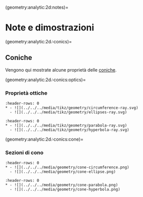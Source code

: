 (geometry:analytic:2d:notes)=
# Note e dimostrazioni

(geometry:analytic:2d:notes:conics)=
## Coniche

Vengono qui mostrate alcune proprietà delle [coniche](geometry:analytic:2d:conics).

(geometry:analytic:2d:notes:conics:optics)=
### Proprietà ottiche

```{list-table}
:header-rows: 0
* - ![](../../../media/tikz/geometry/circumference-ray.svg)
  - ![](../../../media/tikz/geometry/ellipses-ray.svg)
```
```{list-table}
:header-rows: 0
* - ![](../../../media/tikz/geometry/parabola-ray.svg)
  - ![](../../../media/tikz/geometry/hyperbola-ray.svg)
```

(geometry:analytic:2d:notes:conics:cone)=
### Sezioni di cono

```{list-table}
:header-rows: 0
* - ![](../../../media/geometry/cone-circumference.png)
  - ![](../../../media/geometry/cone-ellipse.png)
```

```{list-table}
:header-rows: 0
* - ![](../../../media/geometry/cone-parabola.png)
  - ![](../../../media/geometry/cone-hyperbola.png)
```
